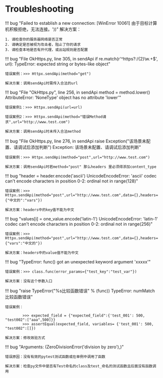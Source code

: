 # Troubleshooting

!!! bug "Failed to establish a new connection: [WinError 10061] 由于目标计算机积极拒绝，无法连接。'))"
    解决方案：
    
    1. 请检查你的服务器网络是否正常
    2. 请确定是否被视为攻击者，阻止了你的请求
    3. 请检查本地是否有开代理，或出站规则是否配置
    
!!! bug "File OkHttps.py, line 305, in sendApi if re.match(r'^https?:/{2}\w.+$', url): TypeError: expected string or bytes-like object"
    
    错误案例：>>> Httpx.sendApi(method="get")
    
    解决方案：调用sendApi时需传入合法的url

!!! bug "File "OkHttps.py", line 256, in sendApi method = method.lower() AttributeError: 'NoneType' object has no attribute 'lower'"
    
    错误案例1：>>> Httpx.sendApi(url=url)

    错误案例2：>>> Httpx.sendApi(method="错误Method请求",url="http://www.test.com")
    
    解决方案：调用sendApi时未传入合法method
    
!!! bug "File OkHttps.py, line 276, in sendApi raise Exception("该场景未配置、请调试后添加判断") Exception: 该场景未配置、请调试后添加判断"
    
    错误案例：>>> Httpx.sendApi(method="post",url="http://www.test.com")
    
    解决方案：调用sendApi时若method="post" 那么headers 里必须得添加content_type

!!! bug "header = header.encode('ascii') UnicodeEncodeError: 'ascii' codec can't encode characters in position 0-2: ordinal not in range(128)"
    
    错误案例：>>> Httpx.sendApi(method="post",url="http://www.test.com",data={},headers={"中文的":"vars"})
    
    解决方案：headers中的key值不能为中文
    
!!! bug "values[i] = one_value.encode('latin-1') UnicodeEncodeError: 'latin-1' codec can't encode characters in position 0-2: ordinal not in range(256)"
    
    错误案例：>>> Httpx.sendApi(method="post",url="http://www.test.com",data={},headers={"vars":"中文的"})
    
    解决方案：headers中的value值不能为中文
    
!!! bug "TypeError: func() got an unexpected keyword argument 'xxxxx'"
    
    错误案例：>>> class.func(error_params={"test_key":"test_var"})
    
    解决方案：没有这个参数入口
    
!!! bug "raise TypeError("%s比较函数错误" % (func)) TypeError: numMatch比较函数错误"
    
    错误案例：
    
            >>> expected_field = {"expected_field":{'test_001': 500, "test002":["aaa",500]}}
            >>> assertEqual(expected_field, variables= {'test_001': 500, "test002":[]})
    
    解决方案：修改效验方式
    
!!! bug "Arguments: (ZeroDivisionError('division by zero'),)"
    
    错误原因：没有有效的pytest测试函数或在单例中调用了函数
    
    解决方案：检查py文件中是否有Test命名的class及test_命名的测试函数且后面没有函数调用
    